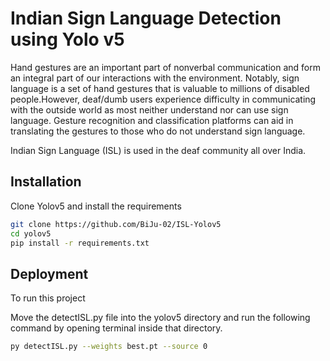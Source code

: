 
# Indian Sign Language Detection using Yolo v5

Hand gestures are an important part of nonverbal communication and form an integral part of our interactions with the environment. Notably, sign language is a set of hand gestures that is valuable to millions of disabled people.However, deaf/dumb users experience difficulty in communicating with the outside world as most neither understand nor can use sign language. Gesture recognition and classification platforms can aid in translating the gestures to those who do not understand sign language.

Indian Sign Language (ISL) is used in the deaf community all over India. 

## Installation

Clone Yolov5 and install the requirements

```bash
git clone https://github.com/BiJu-02/ISL-Yolov5  
cd yolov5
pip install -r requirements.txt  
```
    
## Deployment

To run this project

Move the detectISL.py file into the yolov5 directory and run the following command by opening terminal inside that directory.

```bash
py detectISL.py --weights best.pt --source 0
```

